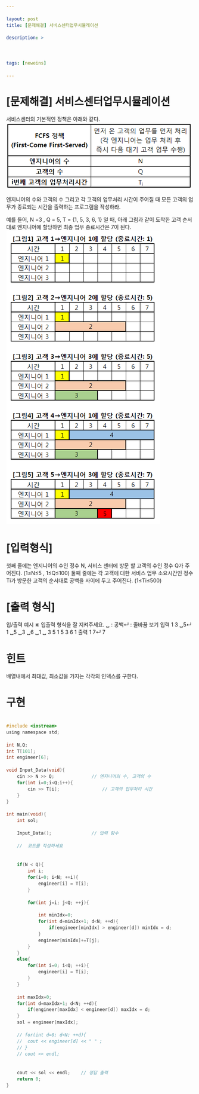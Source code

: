 ```yaml
---

layout: post
title: [문제해결] 서비스센터업무시뮬레이션

description: >



tags: [neweins]

---
```


# [문제해결] 서비스센터업무시뮬레이션

서비스센터의 기본적인 정책은 아래와 같다.
![](/assets/img/serviceCenter_1.png)


엔지니어의 수와 고객의 수 그리고 각 고객의 업무처리 시간이 주어질 때
모든 고객의 업무가 종료되는 시간을 출력하는 프로그램을 작성하라.

예를 들어, N =3 , Q = 5, T = {1, 5, 3, 6, 1} 일 때, 아래 그림과 같이
도착한 고객 순서대로 엔지니어에 할당하면 최종 업무 종료시간은 7이 된다.
![](/assets/img/serviceCenter_2.png)



# [입력형식]

첫째 줄에는 엔지니어의 수인 정수 N,
서비스 센터에 방문 할 고객의 수인 정수 Q가 주어진다. (1≤N≤5 , 1≤Q≤100)
둘째 줄에는 각 고객에 대한 서비스 업무 소요시간인 정수 Ti가
방문한 고객의 순서대로 공백을 사이에 두고 주어진다. (1≤Ti≤500)

# [출력 형식]
입/출력 예시
⋇ 입출력 형식을 잘 지켜주세요.
␣ : 공백↵ : 줄바꿈
보기 입력 1
3 ␣5↵
1 ␣5 ␣3 ␣6 ␣1 ␣
3 5
1 5 3 6 1 
출력 1
7↵
7


# 힌트
배열내에서 최대값, 최소값을 가지는 각각의 인덱스를 구한다.


# 구현

~~~C

#include <iostream>
using namespace std;

int N,Q;
int T[101];
int engineer[6];

void Input_Data(void){	
	cin >> N >> Q;				// 엔지니어의 수, 고객의 수
	for(int i=0;i<Q;i++){
		cin >> T[i];				// 고객의 업무처리 시간
	}
}

int main(void){
	int sol;

	Input_Data();				// 입력 함수

	//	코드를 작성하세요

	
	if(N < Q){	
		int i;
		for(i=0; i<N; ++i){
			engineer[i] = T[i];		
		}
		
		for(int j=i; j<Q; ++j){
			
			int minIdx=0;
			for(int d=minIdx+1; d<N; ++d){
				if(engineer[minIdx] > engineer[d]) minIdx = d;
			}					
			engineer[minIdx]+=T[j];
		}
	}
	else{
		for(int i=0; i<Q; ++i){
			engineer[i] = T[i];		
		}
	}

	int maxIdx=0;
	for(int d=maxIdx+1; d<N; ++d){
		if(engineer[maxIdx] < engineer[d]) maxIdx = d;
	}
	sol = engineer[maxIdx];

	// for(int d=0; d<N; ++d){
	// 	cout << engineer[d] << " " ;
	// }
	// cout << endl;

	
	cout << sol << endl;	// 정답 출력
	return 0;
}

~~~
